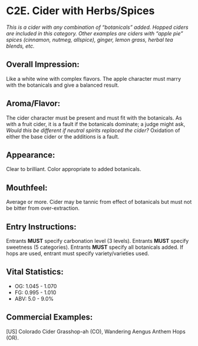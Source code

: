 # C2E. Cider with Herbs/Spices

_This is a cider with any combination of “botanicals” added. Hopped ciders are included in this category. Other examples are ciders with “apple pie” spices (cinnamon, nutmeg, allspice), ginger, lemon grass, herbal tea blends, etc._

## Overall Impression: 

Like a white wine with complex flavors. The apple character must marry with the botanicals and give a balanced result.

## Aroma/Flavor: 

The cider character must be present and must fit with the botanicals. As with a fruit cider, it is a fault if the botanicals dominate; a judge might ask, _Would this be different if neutral spirits replaced the cider?_ Oxidation of either the base cider or the additions is a fault.

## Appearance: 

Clear to brilliant. Color appropriate to added botanicals.

## Mouthfeel: 

Average or more. Cider may be tannic from effect of botanicals but must not be bitter from over-extraction.

## Entry Instructions: 

Entrants **MUST** specify carbonation level (3 levels). Entrants **MUST** specify sweetness (5 categories). Entrants **MUST** specify all botanicals added. If hops are used, entrant must specify variety/varieties used.

## Vital Statistics:	
- OG:	1.045 - 1.070
- FG:	0.995 - 1.010
- ABV:	5.0 - 9.0%

## Commercial Examples: 

[US] Colorado Cider Grasshop-ah (CO), Wandering Aengus Anthem Hops (OR).
